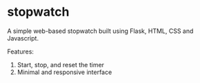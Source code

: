 # stopwatch
A simple web-based stopwatch built using Flask, HTML, CSS and Javascript. 

Features: 
1) Start, stop, and reset the timer
2) Minimal and responsive interface

